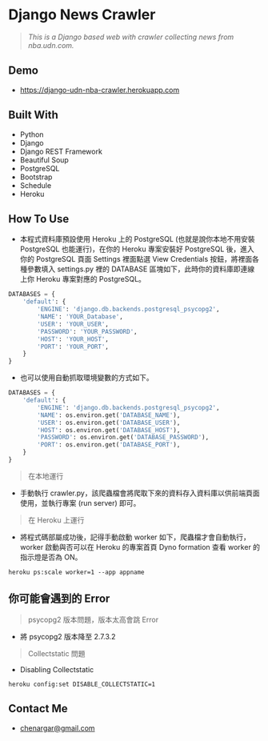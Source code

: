 # Django News Crawler

> *This is a Django based web with crawler collecting news from nba.udn.com.*

## Demo

- https://django-udn-nba-crawler.herokuapp.com

## Built With

- Python
- Django
- Django REST Framework
- Beautiful Soup
- PostgreSQL
- Bootstrap
- Schedule
- Heroku

## How To Use

- 本程式資料庫預設使用 Heroku 上的 PostgreSQL (也就是說你本地不用安裝 PostgreSQL 也能運行)，在你的 Heroku 專案安裝好 PostgreSQL 後，進入你的 PostgreSQL 頁面 Settings 裡面點選 View Credentials 按鈕，將裡面各種參數填入 settings.py 裡的 DATABASE 區塊如下，此時你的資料庫即連線上你 Heroku 專案對應的 PostgreSQL。

```Python
DATABASES = {
    'default': {
        'ENGINE': 'django.db.backends.postgresql_psycopg2',
        'NAME': 'YOUR_Database',
        'USER': 'YOUR_USER',
        'PASSWORD': 'YOUR_PASSWORD',
        'HOST': 'YOUR_HOST',
        'PORT': 'YOUR_PORT',
    }
}
```

- 也可以使用自動抓取環境變數的方式如下。

```Python
DATABASES = {
    'default': {
        'ENGINE': 'django.db.backends.postgresql_psycopg2',
        'NAME': os.environ.get('DATABASE_NAME'),
        'USER': os.environ.get('DATABASE_USER'),
        'HOST': os.environ.get('DATABASE_HOST'),
        'PASSWORD': os.environ.get('DATABASE_PASSWORD'),
        'PORT': os.environ.get('DATABASE_PORT'),
    }
}
```

> 在本地運行

- 手動執行 crawler.py，該爬蟲檔會將爬取下來的資料存入資料庫以供前端頁面使用，並執行專案 (run server) 即可。

> 在 Heroku 上運行

- 將程式碼部屬成功後，記得手動啟動 worker 如下，爬蟲檔才會自動執行，worker 啟動與否可以在 Heroku 的專案首頁 Dyno formation 查看 worker 的指示燈是否為 ON。

```shell
heroku ps:scale worker=1 --app appname 
```

## 你可能會遇到的 Error

> psycopg2 版本問題，版本太高會跳 Error

- 將 psycopg2 版本降至 2.7.3.2

> Collectstatic 問題

- Disabling Collectstatic

```shell
heroku config:set DISABLE_COLLECTSTATIC=1
```

## Contact Me
- chenargar@gmail.com
